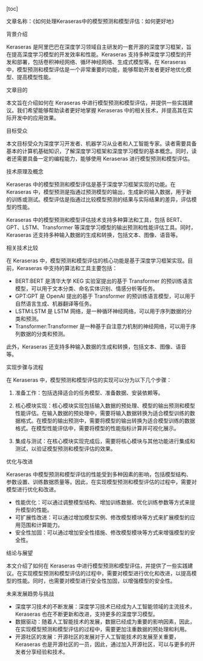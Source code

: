 
[toc]                    
                
                
文章名称：《如何处理Keraseras中的模型预测和模型评估：如何更好地》

背景介绍

Keraseras 是阿里巴巴在深度学习领域自主研发的一套开源的深度学习框架，旨在提高深度学习模型的开发效率和性能。Keraseras 支持多种深度学习模型的开发和部署，包括卷积神经网络、循环神经网络、生成式模型等。在 Keraseras 中，模型预测和模型评估是一个非常重要的功能，能够帮助开发者更好地优化模型、提高模型性能。

文章目的

本文旨在介绍如何在 Keraseras 中进行模型预测和模型评估，并提供一些实践建议。我们希望能够帮助读者更好地掌握 Keraseras 中的相关技术，并提高其在实际开发中的应用效果。

目标受众

本文目标受众为深度学习开发者、机器学习从业者和人工智能专家。读者需要具备基本的计算机基础知识，了解深度学习框架和深度学习模型的基本概念。同时，读者还需要具备一定的编程能力，能够使用 Keraseras 进行模型预测和模型评估。

技术原理及概念

Keraseras 中的模型预测和模型评估是基于深度学习框架实现的功能。在 Keraseras 中，模型预测是指通过预测模型的输出，生成新的输入数据，用于新的训练或测试。模型评估是指通过比较模型预测的结果与实际结果的差异，评估模型的性能。

Keraseras 中的模型预测和模型评估技术支持多种算法和工具，包括 BERT、GPT、LSTM、Transformer 等深度学习模型的输出预测和性能评估工具。同时，Keraseras 还支持多种输入数据的生成和转换，包括文本、图像、语音等。

相关技术比较

在 Keraseras 中，模型预测和模型评估的核心功能是基于深度学习框架实现。目前，Keraseras 中支持的算法和工具主要包括：

- BERT:BERT 是清华大学 KEG 实验室提出的基于 Transformer 的预训练语言模型，可以用于文本分类、命名实体识别、情感分析等任务。
- GPT:GPT 是 OpenAI 提出的基于 Transformer 的预训练语言模型，可以用于自然语言生成、机器翻译等任务。
- LSTM:LSTM 是 LSTM 网络，是一种循环神经网络，可以用于序列数据的分类和预测。
- Transformer:Transformer 是一种基于自注意力机制的神经网络，可以用于序列数据的分类和预测。

此外，Keraseras 还支持多种输入数据的生成和转换，包括文本、图像、语音等。

实现步骤与流程

在 Keraseras 中，模型预测和模型评估的实现可以分为以下几个步骤：

1. 准备工作：包括选择适合的任务模型、准备数据、安装依赖等。

2. 核心模块实现：核心模块实现包括输入数据的预处理、模型的输出预测和模型性能评估。在输入数据的预处理中，需要将输入数据转换为适合模型训练的数据格式。在模型的输出预测中，需要将模型的输出转换为适合模型训练的数据格式。在模型性能评估中，需要将模型的性能指标计算并可视化展示。

3. 集成与测试：在核心模块实现完成后，需要将核心模块与其他功能进行集成和测试，以验证模型预测和模型评估的效果。

优化与改进

Keraseras 中模型预测和模型评估的性能受到多种因素的影响，包括模型结构、参数设置、训练数据质量等。因此，在实现模型预测和模型评估的过程中，需要对模型进行优化和改进。

- 性能优化：可以通过调整模型结构、增加训练数据、优化训练参数等方式来提升模型的性能。
- 可扩展性改进：可以通过增加模型实例、修改模型模块等方式来扩展模型的应用范围和计算能力。
- 安全性加固：可以通过增加安全性措施、修改模型模块等方式来增强模型的安全性。

结论与展望

本文介绍了如何在 Keraseras 中进行模型预测和模型评估，并提供了一些实践建议。在实现模型预测和模型评估的过程中，需要对模型进行优化和改进，以提高模型的性能。同时，也需要对模型进行安全性加固，以增强模型的安全性。

未来发展趋势与挑战

- 深度学习技术的不断发展：深度学习技术已经成为人工智能领域的主流技术， Keraseras 也在不断更新和改进，支持更多的深度学习模型。
- 数据驱动：随着人工智能技术的发展，数据已经成为重要的影响因素，因此，在实现模型预测和模型评估的过程中，需要更加注重数据的预处理和利用。
- 开源社区的发展：开源社区的发展对于人工智能技术的发展至关重要，Keraseras 也是开源社区的一员，因此，通过加入开源社区，可以与更多的开发者分享经验和技术。

